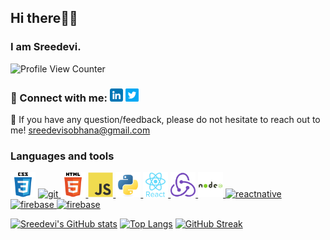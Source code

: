 ## Hi there👋👋
### I am Sreedevi. 
![Profile View Counter](https://komarev.com/ghpvc/?username=sreedevi111)

<!-- ![visitor badge](https://visitor-badge.glitch.me/badge?page_id=sreedevi111.visitor-badge&left_color=red&right_color=green)  -->
<!-- - 📫 How to reach me: sreedevisobhana@gmail.com -->


### 🤝 Connect with me: <a href="https://www.linkedin.com/in/sreedevi-s-97b502176/"><img  src="https://raw.githubusercontent.com/sreedevi111/sreedevi111/main/linkedin.png" alt="Sreedevi | LinkedIn" width="21px"/></a>    <a href="https://twitter.com/sreedevi3009"><img src="https://raw.githubusercontent.com/sreedevi111/sreedevi111/main/twitter.png" alt="Sreedevi | Twitter" width="21px"/></a>

💬 If you have any question/feedback, please do not hesitate to reach out to me!
sreedevisobhana@gmail.com

### Languages and tools
<img src="https://raw.githubusercontent.com/devicons/devicon/master/icons/css3/css3-original-wordmark.svg" alt="css3" width="40" height="40"/> </a> <a href="https://git-scm.com/" target="_blank" rel="noreferrer"> <img src="https://www.vectorlogo.zone/logos/git-scm/git-scm-icon.svg" alt="git" width="40" height="40"/> </a> <a href="https://www.w3.org/html/" target="_blank" rel="noreferrer"> <img src="https://raw.githubusercontent.com/devicons/devicon/master/icons/html5/html5-original-wordmark.svg" alt="html5" width="40" height="40"/> </a> <a href="https://developer.mozilla.org/en-US/docs/Web/JavaScript" target="_blank" rel="noreferrer"> <img src="https://raw.githubusercontent.com/devicons/devicon/master/icons/javascript/javascript-original.svg" alt="javascript" width="40" height="40"/> </a> <a href="https://www.python.org" target="_blank" rel="noreferrer"> <img src="https://raw.githubusercontent.com/devicons/devicon/master/icons/python/python-original.svg" alt="python" width="40" height="40"/> </a> <a href="https://reactjs.org/" target="_blank" rel="noreferrer"> <img src="https://raw.githubusercontent.com/devicons/devicon/master/icons/react/react-original-wordmark.svg" alt="react" width="40" height="40"/> </a> <a href="https://redux.js.org" target="_blank" rel="noreferrer"> <img src="https://raw.githubusercontent.com/devicons/devicon/master/icons/redux/redux-original.svg" alt="redux" width="40" height="40"/> </a> <a href="https://nodejs.org" target="_blank" rel="noreferrer"> <img src="https://raw.githubusercontent.com/devicons/devicon/master/icons/nodejs/nodejs-original-wordmark.svg" alt="nodejs" width="40" height="40"/>
   <a href="https://reactnative.dev/" target="_blank" rel="noreferrer"> <img src="https://reactnative.dev/img/header_logo.svg" alt="reactnative" width="40" height="40"/> </a>  <a href="https://firebase.google.com/" target="_blank" rel="noreferrer"> <img src="https://www.vectorlogo.zone/logos/firebase/firebase-icon.svg" alt="firebase" width="40" height="40"/> </a>  <a href="https://aws.amazon.com/amplify/" target="_blank" rel="noreferrer"> <img src="https://docs.amplify.aws/assets/ogp.jpg" alt="firebase" width="40" height="40"/> </a>


<!--
**sreedevi111/sreedevi111** is a ✨ _special_ ✨ repository because its `README.md` (this file) appears on your GitHub profile.

Here are some ideas to get you started:

- 🔭 I’m currently working on ...
- 🌱 I’m currently learning ...
- 👯 I’m looking to collaborate on ...
- 🤔 I’m looking for help with ...
- 💬 Ask me about ...
- 📫 How to reach me: ...
- 😄 Pronouns: ...
- ⚡ Fun fact: ...

-->



[//]: # ([![Sreedevi's GitHub stats]&#40;https://github-readme-stats.vercel.app/api?username=sreedevi111&count_private=true&show_icons=true&theme=gradient&#41;]&#40;https://github.com/sreedevi111/github-readme-stats&#41;)
[![Sreedevi's GitHub stats](https://awesome-github-stats.azurewebsites.net/user-stats/sreedevi111?cardType=github&theme=github&Text=010215&Background=FDFFFC&Title=1F0315&Border=140FDD)](https://git.io/awesome-stats-card)
[![Top Langs](https://github-readme-stats.vercel.app/api/top-langs/?username=sreedevi111&layout=compact&line_height=31)](https://github.com/sreedevi111/github-readme-stats)
[![GitHub Streak](https://github-readme-streak-stats.herokuapp.com?user=sreedevi111&hide_border=true&date_format=M%20j%5B%2C%20Y%5D)](https://git.io/streak-stats)


